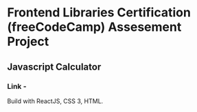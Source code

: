 # Frontend Libraries Certification (freeCodeCamp) Assesement Project
## Javascript Calculator

### Link -

Build with ReactJS, CSS 3, HTML.
